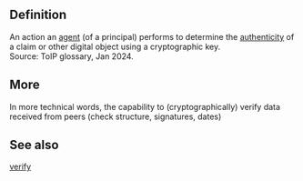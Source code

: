 ## Definition
An action an [agent](agent) (of a principal) performs to determine the [authenticity](authenticity) of a claim or other digital object using a cryptographic key.  
Source: ToIP glossary, Jan 2024.

## More
In more technical words, the capability to (cryptographically) verify data received from peers (check structure, signatures, dates)

## See also
[verify](verify)
